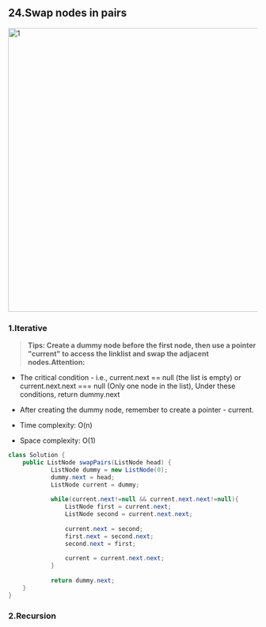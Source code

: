 ## 24.Swap nodes in pairs
<img width="572" alt="1" src="https://user-images.githubusercontent.com/30597963/50631004-c3187780-0f7d-11e9-9209-6e538b4c53a5.png">


### 1.Iterative 
> **Tips: Create a dummy node before the first node, then use a pointer "current" to access the linklist and swap the adjacent nodes.Attention:** 

- The critical condition - i.e., current.next == null (the list is empty) or current.next.next === null (Only one node in the list), Under these conditions, return dummy.next
- After creating the dummy node, remember to create a pointer - current.

- Time complexity: O(n)  
- Space complexity: O(1)

``` java
class Solution {
	public ListNode swapPairs(ListNode head) {
	        ListNode dummy = new ListNode(0);
	        dummy.next = head;
	        ListNode current = dummy;
        
	        while(current.next!=null && current.next.next!=null){
	            ListNode first = current.next;
	            ListNode second = current.next.next;
            
	            current.next = second;
	            first.next = second.next;
	            second.next = first;
	            
	            current = current.next.next;
	        }
        
        	return dummy.next;
	}
}
```
### 2.Recursion
  	
 
